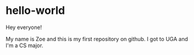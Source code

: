 # hello-world

Hey everyone!

My name is Zoe and this is my first repository on github. I got to UGA and I'm a CS major.
